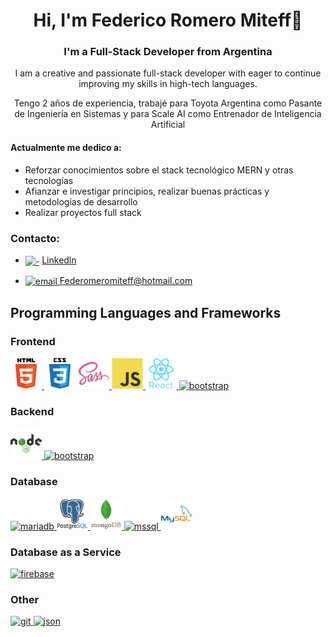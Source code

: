 <h1 align="center">Hi, I'm  Federico Romero Miteff👋 </h1>
<h3 align="center"> I'm a Full-Stack Developer from Argentina</h3>

<p align="center">I am a creative and passionate full-stack developer with eager to continue improving my skills in high-tech languages.</p>
<p align="center">Tengo 2 años de experiencia, trabajé para Toyota Argentina como Pasante de Ingeniería en Sistemas y para Scale AI como Entrenador de Inteligencia Artificial</p>

<h4 align="left">Actualmente me dedico a:</h4>

<ul>
        <li> Reforzar conocimientos sobre el stack tecnológico MERN y otras tecnologías</li>
        <li> Afianzar e investigar principios, realizar buenas prácticas y metodologías de desarrollo</li>
        <li> Realizar proyectos full stack </li>
</ul>

<h3 align="left">Contacto:</h3>
<ul>
        <li><p align="left">
<a href="https://www.linkedin.com/in/federicoromeromiteff/" target="blank"><img align="center" src="https://raw.githubusercontent.com/rahuldkjain/github-profile-readme-generator/master/src/images/icons/Social/linked-in-alt.svg" alt="-" height="40" width="40" /></a> <a href="https://linkedin.com/in/-">Linkedln</a>
</p></li>
        <li>
                <p align="left">
 <a href="https://www.outlook.com/" target="blank"><img align="center" src="https://upload.wikimedia.org/wikipedia/commons/d/df/Microsoft_Office_Outlook_%282018%E2%80%93present%29.svg" alt="email" height="40" width="40" /> <a href="https://outlook.com/">Federomeromiteff@hotmail.com</a>
                </p>
        </li>
</ul>

<h2 align="left">Programming Languages and Frameworks</h2>

<h3 align="left">Frontend</h3>
        <p align="left">
            <a href="https://www.w3.org/html/" target="_blank" rel="noreferrer">
                <img
                    src="https://raw.githubusercontent.com/devicons/devicon/master/icons/html5/html5-original-wordmark.svg"
                    alt="html5"
                    width="50"
                    height="50"
                />
            </a>
            <a href="https://www.w3schools.com/css/" target="_blank" rel="noreferrer">
                <img
                    src="https://raw.githubusercontent.com/devicons/devicon/master/icons/css3/css3-original-wordmark.svg"
                    alt="css3"
                    width="50"
                    height="50"
            /></a>
                <a href="https://sass-lang.com" target="_blank" rel="noreferrer">
                <img
                    src="https://raw.githubusercontent.com/devicons/devicon/master/icons/sass/sass-original.svg"
                    alt="sass"
                    width="50"
                    height="50"
                />
            </a>
            <a href="https://developer.mozilla.org/en-US/docs/Web/JavaScript" target="_blank" rel="noreferrer">
                <img
                    src="https://raw.githubusercontent.com/devicons/devicon/master/icons/javascript/javascript-original.svg"
                    alt="javascript"
                    width="50"
                    height="50"
                />
            </a>
            <a href="https://reactjs.org/" target="_blank" rel="noreferrer">
                <img
                    src="https://raw.githubusercontent.com/devicons/devicon/master/icons/react/react-original-wordmark.svg"
                    alt="react"
                    width="50"
                    height="50"
                />
            </a>
                   <a href="https://getbootstrap.com/" target="_blank" rel="noreferrer">
                <img
                    src="https://www.vectorlogo.zone/logos/getbootstrap/getbootstrap-ar21.svg"
                    alt="bootstrap"
                    width="50"
                    height="50"
                />
            </a>
        </p>

<h3 align="left">Backend</h3>
        <p align="left">
            <a href="https://nodejs.org" target="_blank" rel="noreferrer">
                <img
                    src="https://raw.githubusercontent.com/devicons/devicon/master/icons/nodejs/nodejs-original-wordmark.svg"
                    alt="nodejs"
                    width="50"
                    height="50"
                />
            </a>
         <a href="https://www.python.org/" target="_blank" rel="noreferrer">
                <img
                    src="https://www.vectorlogo.zone/logos/python/python-vertical.svg"
                    alt="bootstrap"
                    width="50"
                    height="50"
                />
            </a>
<h3 align="left">Database</h3>
        <p align="left">
                <a href="https://mariadb.org/" target="_blank" rel="noreferrer">
                <img
                    src="https://www.vectorlogo.zone/logos/mariadb/mariadb-ar21.svg"
                    alt="mariadb"
                    width="50"
                    height="50"
                />
            </a>
            <a href="https://www.postgresql.org" target="_blank" rel="noreferrer">
                <img
                    src="https://raw.githubusercontent.com/devicons/devicon/master/icons/postgresql/postgresql-original-wordmark.svg"
                    alt="postgresql"
                    width="50"
                    height="50"
                />
            </a>
            <a href="https://www.mongodb.com/" target="_blank" rel="noreferrer">
                <img
                    src="https://raw.githubusercontent.com/devicons/devicon/master/icons/mongodb/mongodb-original-wordmark.svg"
                    alt="mongodb"
                    width="50"
                    height="50"
                />
            </a>
            <a href="https://www.microsoft.com/en-us/sql-server" target="_blank" rel="noreferrer">
                <img src="https://www.svgrepo.com/show/303229/microsoft-sql-server-logo.svg" alt="mssql" width="40" height="40" />
            </a>
            <a href="https://www.mysql.com/" target="_blank" rel="noreferrer">
                <img
                    src="https://raw.githubusercontent.com/devicons/devicon/master/icons/mysql/mysql-original-wordmark.svg"
                    alt="mysql"
                    width="50"
                    height="50"
                />
            </a>
        </p>
<h3 align="left">Database as a Service</h3>
        <p align="left">
            <a href="https://firebase.google.com/" target="_blank" rel="noreferrer">
                <img src="https://www.vectorlogo.zone/logos/firebase/firebase-icon.svg" alt="firebase" width="50" height="50" />
            </a>
        </p>

<h3 align="left">Other</h3>
        <p align="left">
            <a href="https://git-scm.com/" target="_blank" rel="noreferrer">
                <img src="https://www.vectorlogo.zone/logos/git-scm/git-scm-icon.svg" alt="git" width="50" height="50" />
            </a>
                   <a href="https://www.json.org/json-en.html" target="_blank" rel="noreferrer">
                <img src="https://www.vectorlogo.zone/logos/json/json-ar21.svg" alt="json" width="60" height="50" />
            </a>
        </p>
<p>&nbsp;<img align="center" src="https://github-readme-stats.vercel.app/api?username=&show_icons=true&locale=en" alt="" /></p>

<p><img align="center" src="https://github-readme-streak-stats.herokuapp.com/?user=&" alt="" /></p>

<p><img align="center" src="https://github-readme-stats.vercel.app/api/top-langs?username=&show_icons=true&locale=en&layout=compact" alt="" /></p>
